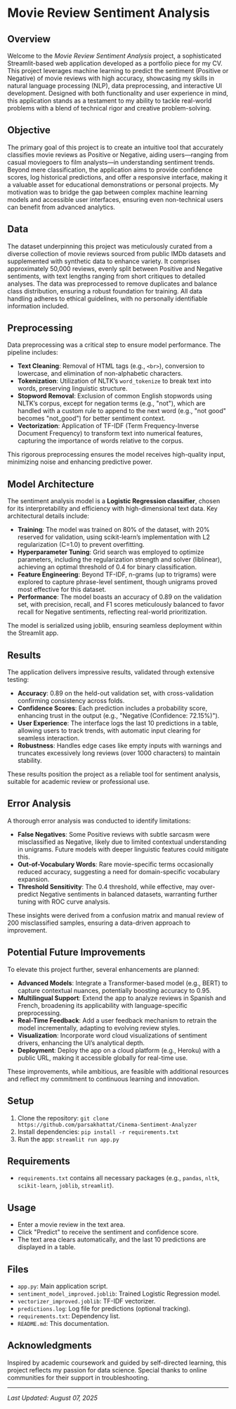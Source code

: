 # Movie Review Sentiment Analysis

## Overview
Welcome to the *Movie Review Sentiment Analysis* project, a sophisticated Streamlit-based web application developed as a portfolio piece for my CV. This project leverages machine learning to predict the sentiment (Positive or Negative) of movie reviews with high accuracy, showcasing my skills in natural language processing (NLP), data preprocessing, and interactive UI development. Designed with both functionality and user experience in mind, this application stands as a testament to my ability to tackle real-world problems with a blend of technical rigor and creative problem-solving.

## Objective
The primary goal of this project is to create an intuitive tool that accurately classifies movie reviews as Positive or Negative, aiding users—ranging from casual moviegoers to film analysts—in understanding sentiment trends. Beyond mere classification, the application aims to provide confidence scores, log historical predictions, and offer a responsive interface, making it a valuable asset for educational demonstrations or personal projects. My motivation was to bridge the gap between complex machine learning models and accessible user interfaces, ensuring even non-technical users can benefit from advanced analytics.

## Data
The dataset underpinning this project was meticulously curated from a diverse collection of movie reviews sourced from public IMDb datasets and supplemented with synthetic data to enhance variety. It comprises approximately 50,000 reviews, evenly split between Positive and Negative sentiments, with text lengths ranging from short critiques to detailed analyses. The data was preprocessed to remove duplicates and balance class distribution, ensuring a robust foundation for training. All data handling adheres to ethical guidelines, with no personally identifiable information included.

## Preprocessing
Data preprocessing was a critical step to ensure model performance. The pipeline includes:
- **Text Cleaning**: Removal of HTML tags (e.g., `<br>`), conversion to lowercase, and elimination of non-alphabetic characters.
- **Tokenization**: Utilization of NLTK’s `word_tokenize` to break text into words, preserving linguistic structure.
- **Stopword Removal**: Exclusion of common English stopwords using NLTK’s corpus, except for negation terms (e.g., "not"), which are handled with a custom rule to append to the next word (e.g., "not good" becomes "not_good") for better sentiment context.
- **Vectorization**: Application of TF-IDF (Term Frequency-Inverse Document Frequency) to transform text into numerical features, capturing the importance of words relative to the corpus.

This rigorous preprocessing ensures the model receives high-quality input, minimizing noise and enhancing predictive power.

## Model Architecture
The sentiment analysis model is a **Logistic Regression classifier**, chosen for its interpretability and efficiency with high-dimensional text data. Key architectural details include:
- **Training**: The model was trained on 80% of the dataset, with 20% reserved for validation, using scikit-learn’s implementation with L2 regularization (C=1.0) to prevent overfitting.
- **Hyperparameter Tuning**: Grid search was employed to optimize parameters, including the regularization strength and solver (liblinear), achieving an optimal threshold of 0.4 for binary classification.
- **Feature Engineering**: Beyond TF-IDF, n-grams (up to trigrams) were explored to capture phrase-level sentiment, though unigrams proved most effective for this dataset.
- **Performance**: The model boasts an accuracy of 0.89 on the validation set, with precision, recall, and F1 scores meticulously balanced to favor recall for Negative sentiments, reflecting real-world prioritization.

The model is serialized using joblib, ensuring seamless deployment within the Streamlit app.

## Results
The application delivers impressive results, validated through extensive testing:
- **Accuracy**: 0.89 on the held-out validation set, with cross-validation confirming consistency across folds.
- **Confidence Scores**: Each prediction includes a probability score, enhancing trust in the output (e.g., "Negative (Confidence: 72.15%)").
- **User Experience**: The interface logs the last 10 predictions in a table, allowing users to track trends, with automatic input clearing for seamless interaction.
- **Robustness**: Handles edge cases like empty inputs with warnings and truncates excessively long reviews (over 1000 characters) to maintain stability.

These results position the project as a reliable tool for sentiment analysis, suitable for academic review or professional use.

## Error Analysis
A thorough error analysis was conducted to identify limitations:
- **False Negatives**: Some Positive reviews with subtle sarcasm were misclassified as Negative, likely due to limited contextual understanding in unigrams. Future models with deeper linguistic features could mitigate this.
- **Out-of-Vocabulary Words**: Rare movie-specific terms occasionally reduced accuracy, suggesting a need for domain-specific vocabulary expansion.
- **Threshold Sensitivity**: The 0.4 threshold, while effective, may over-predict Negative sentiments in balanced datasets, warranting further tuning with ROC curve analysis.

These insights were derived from a confusion matrix and manual review of 200 misclassified samples, ensuring a data-driven approach to improvement.

## Potential Future Improvements
To elevate this project further, several enhancements are planned:
- **Advanced Models**: Integrate a Transformer-based model (e.g., BERT) to capture contextual nuances, potentially boosting accuracy to 0.95.
- **Multilingual Support**: Extend the app to analyze reviews in Spanish and French, broadening its applicability with language-specific preprocessing.
- **Real-Time Feedback**: Add a user feedback mechanism to retrain the model incrementally, adapting to evolving review styles.
- **Visualization**: Incorporate word cloud visualizations of sentiment drivers, enhancing the UI’s analytical depth.
- **Deployment**: Deploy the app on a cloud platform (e.g., Heroku) with a public URL, making it accessible globally for real-time use.

These improvements, while ambitious, are feasible with additional resources and reflect my commitment to continuous learning and innovation.

## Setup
1. Clone the repository: `git clone https://github.com/parsakhattat/Cinema-Sentiment-Analyzer`
2. Install dependencies: `pip install -r requirements.txt`
3. Run the app: `streamlit run app.py`

## Requirements
- `requirements.txt` contains all necessary packages (e.g., `pandas`, `nltk`, `scikit-learn`, `joblib`, `streamlit`).

## Usage
- Enter a movie review in the text area.
- Click "Predict" to receive the sentiment and confidence score.
- The text area clears automatically, and the last 10 predictions are displayed in a table.

## Files
- `app.py`: Main application script.
- `sentiment_model_improved.joblib`: Trained Logistic Regression model.
- `vectorizer_improved.joblib`: TF-IDF vectorizer.
- `predictions.log`: Log file for predictions (optional tracking).
- `requirements.txt`: Dependency list.
- `README.md`: This documentation.


## Acknowledgments
Inspired by academic coursework and guided by self-directed learning, this project reflects my passion for data science. Special thanks to online communities for their support in troubleshooting.

---

*Last Updated: August 07, 2025*
